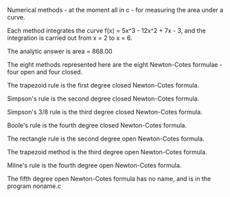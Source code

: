 <p>Numerical methods - at the moment all in c - for measuring the area under a curve.</p>
<p>Each method integrates the curve f(x) = 5x^3 - 12x^2 + 7x - 3, and the
integration is carried out from x = 2 to x = 6.</p>
<p>The analytic answer is area = 868.00</p>
<p>The eight methods represented here are the eight Newton-Cotes formulae - four open and four closed.</p>
<p>The trapezoid rule is the first degree closed Newton-Cotes formula.</p>
<p>Simpson's rule is the second degree closed Newton-Cotes formula.</p>
<p>Simpson's 3/8 rule is the third degree closed Newton-Cotes formula.</p>
<p>Boole's rule is the fourth degree closed Newton-Cotes formula.</p>
<p>The rectangle rule is the second degree open Newton-Cotes formula.</p>
<p>The trapezoid method is the third degree open Newton-Cotes formula.</p>
<p>Milne's rule is the fourth degree open Newton-Cotes formula.</p>
<p>The fifth degree open Newton-Cotes formula has no name, and is in the program noname.c</p>
